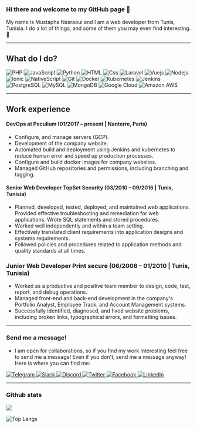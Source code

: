 ### Hi there and welcome to my GitHub page 👋

My name is Mustapha Nasraoui and I am a web developer from Tunis, Tunisia. I do a lot of things, and some of them you may even find interesting. 🤞

---

## What do I do?

<p>
  <img alt="PHP" src="https://img.shields.io/badge/PHP-777BB4?logo=php&logoColor=white&style=for-the-badge" />
  <img alt="JavaScript" src="https://img.shields.io/badge/JavaScript-F7DF1E?logo=javascript&logoColor=white&style=for-the-badge" />
  <img alt="Python" src="https://img.shields.io/badge/Python-3776AB?logo=python&logoColor=white&style=for-the-badge" />
  <img alt="HTML" src="https://img.shields.io/badge/HTML-E34F26?logo=html5&logoColor=white&style=for-the-badge" />
  <img alt="Css" src="https://img.shields.io/badge/CSS-1572B6?logo=css3&logoColor=white&style=for-the-badge" />
  <img alt="Laravel" src="https://img.shields.io/badge/Laravel-FF2D20?logo=laravel&logoColor=white&style=for-the-badge" />
  <img alt="Vuejs" src="https://img.shields.io/badge/Vue.js-4FC08D?logo=vue.js&logoColor=white&style=for-the-badge" />
  <img alt="Nodejs" src="https://img.shields.io/badge/Node.js-339933?logo=node.js&logoColor=white&style=for-the-badge" />
  <img alt="Ionic" src="https://img.shields.io/badge/Ionic-3880FF?logo=ionic&logoColor=white&style=for-the-badge" />
  <img alt="NativeScript" src="https://img.shields.io/badge/NativeScript-3655FF?logo=nativescript&logoColor=white&style=for-the-badge" />
  <img alt="Git" src="https://img.shields.io/badge/Git-F05032?logo=git&logoColor=white&style=for-the-badge" />
  <img alt="Docker" src="https://img.shields.io/badge/Docker-2496ED?logo=docker&logoColor=white&style=for-the-badge" />
  <img alt="Kubernetes" src="https://img.shields.io/badge/Kubernetes-326CE5?logo=kubernetes&logoColor=white&style=for-the-badge" />
  <img alt="Jenkins" src="https://img.shields.io/badge/Jenkins-D24939?logo=jenkins&logoColor=white&style=for-the-badge" />
  <img alt="PostgreSQL" src="https://img.shields.io/badge/PostgreSQL-336791?logo=postgresql&logoColor=white&style=for-the-badge" />
  <img alt="MySQL" src="https://img.shields.io/badge/MySQL-4479A1?logo=mysql&logoColor=white&style=for-the-badge" />
  <img alt="MongoDB" src="https://img.shields.io/badge/MongoDB-47A248?logo=mongodb&logoColor=white&style=for-the-badge" />
  <img alt="Google Cloud" src="https://img.shields.io/badge/Google Cloud-4285F4?logo=google-cloud&logoColor=white&style=for-the-badge" />
  <img alt="Amazon AWS" src="https://img.shields.io/badge/Amazon AWS-232F3E?logo=amazon-aws&logoColor=white&style=for-the-badge" />
</p>

---

## Work experience

#### DevOps at Peculium (01/2017 – present | Nanterre, Paris)
  - Configure, and manage servers (GCP).
  - Development of the company website.
  - Automated build and deployment using Jenkins and kubernetes to reduce human error and speed up production processes.
  - Configure and build docker images for company websites.
  - Managed GitHub repositories and permissions, including branching and tagging.

#### Senior Web Developer TopSet Security (03/2010 – 09/2016 | Tunis, Tunisia)
  - Planned, developed, tested, deployed, and maintained web applications. Provided effective troubleshooting and remediation for web applications. Wrote SQL statements and stored procedures.
  - Worked well independently and within a team setting.
  - Effectively translated client requirements into application designs and systems requirements.
  - Followed policies and procedures related to application methods and quality standards at all times.

### Junior Web Developer Print secure (06/2008 – 01/2010 | Tunis, Tunisia)
  - Worked as a productive and positive team member to design, code, test, report, and debug operations.
  - Managed front-end and back-end development in the company's Portfolio Analyst, Employee Track, and Account Management systems.
  - Successfully identified, diagnosed, and fixed website problems, including broken links, typographical errors, and formatting issues.

---

### Send me a message!

- I am open for collaborations, so if you find my work interesting feel free to send me a message! Even if you don't, send me a message anyway! Here is where you can find me:

<p>
  <a href="https://t.me/nasraoui_mustapha">
    <img alt="Telegram" src="https://img.shields.io/badge/Telegram-2CA5E0?logo=telegram&logoColor=white&style=for-the-badge" />
  </a>
  <a href="#">
    <img alt="Slack" src="https://img.shields.io/badge/Slack (@Mustapha Nasraoui)-4A154B?logo=slack&logoColor=white&style=for-the-badge" />
  </a>
  <a href="#">
    <img alt="Discord" src="https://img.shields.io/badge/Discord( Mustapha8433)-7289DA?logo=discord&logoColor=white&style=for-the-badge" />
  </a>
  <a href="https://twitter.com/mustapha1509">
    <img alt="Twitter" src="https://img.shields.io/badge/Twitter-1DA1F2?logo=twitter&logoColor=white&style=for-the-badge" />
  </a>
  <a href="https://www.facebook.com/mrstoufa/">
    <img alt="Facebook" src="https://img.shields.io/badge/Facebook-1877F2?logo=facebook&logoColor=white&style=for-the-badge" />
  </a>
  <a href="https://www.linkedin.com/in/mustapha-nasraoui-551ba415/">
    <img alt="Linkedin" src="https://img.shields.io/badge/linkedin-0077B5?logo=linkedin&logoColor=white&style=for-the-badge" />
  </a>
</p>

---

### Github stats

<img align="center" src="https://github-readme-stats.vercel.app/api?username=mustapha1509&count_private=true&title_color=1877F2&icon_color=1877F2&text_color=0C2233&custom_title=Mustapha+Nasraoui's+GitHub+Stats&show_icons=true" />

![Top Langs](https://github-readme-stats.vercel.app/api/top-langs/?username=mustapha1509&layout=compact)
